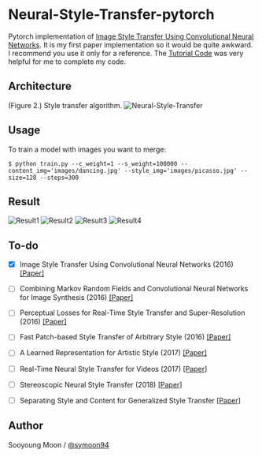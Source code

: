 # Neural-Style-Transfer-pytorch

Pytorch implementation of [Image Style Transfer Using Convolutional Neural Networks](https://www.cv-foundation.org/openaccess/content_cvpr_2016/papers/Gatys_Image_Style_Transfer_CVPR_2016_paper.pdf). It is my first paper implementation so it would be quite awkward. I recommend you use it only for a reference. The [Tutorial Code](https://pytorch.org/tutorials/advanced/neural_style_tutorial.html) was very helpful for me to complete my code.


## Architecture
(Figure 2.) Style transfer algorithm.
![Neural-Style-Transfer](https://github.com/symoon94/Neural-Style-Transfer-pytorch/blob/master/assets/nst_model.png)


## Usage
To train a model with images you want to merge:

    $ python train.py --c_weight=1 --s_weight=100000 --content_img='images/dancing.jpg' --style_img='images/picasso.jpg' --size=128 --steps=300


## Result
![Result1](https://github.com/symoon94/Neural-Style-Transfer-pytorch/blob/master/assets/result1.png)
![Result2](https://github.com/symoon94/Neural-Style-Transfer-pytorch/blob/master/assets/result2.png)
![Result3](https://github.com/symoon94/Neural-Style-Transfer-pytorch/blob/master/assets/result3.png)
![Result4](https://github.com/symoon94/Neural-Style-Transfer-pytorch/blob/master/assets/result4.png)


## To-do
- [x] Image Style Transfer Using Convolutional Neural Networks (2016) [[Paper]](https://www.cv-foundation.org/openaccess/content_cvpr_2016/papers/Gatys_Image_Style_Transfer_CVPR_2016_paper.pdf)
- [ ] Combining Markov Random Fields and Convolutional Neural Networks for Image Synthesis (2016) [[Paper]](https://www.cv-foundation.org/openaccess/content_cvpr_2016/papers/Li_Combining_Markov_Random_CVPR_2016_paper.pdf)
- [ ] Perceptual Losses for Real-Time Style Transfer and Super-Resolution (2016) [[Paper]](https://arxiv.org/pdf/1603.08155.pdf)
- [ ] Fast Patch-based Style Transfer of Arbitrary Style (2016) [[Paper]](https://arxiv.org/pdf/1612.04337.pdf)
- [ ] A Learned Representation for Artistic Style (2017) [[Paper]](https://arxiv.org/pdf/1610.07629.pdf)
- [ ] Real-Time Neural Style Transfer for Videos (2017) [[Paper]](http://openaccess.thecvf.com/content_cvpr_2017/papers/Huang_Real-Time_Neural_Style_CVPR_2017_paper.pdf)
- [ ] Stereoscopic Neural Style Transfer (2018) [[Paper]](https://arxiv.org/pdf/1802.10591.pdf)
- [ ] Separating Style and Content for Generalized Style Transfer [[Paper]](https://arxiv.org/pdf/1711.06454.pdf)


## Author
Sooyoung Moon / [@symoon94](https://twitter.com/?lang=ko)
